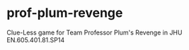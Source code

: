prof-plum-revenge
=================

Clue-Less game for Team Professor Plum's Revenge in JHU EN.605.401.81.SP14
